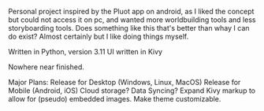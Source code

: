 Personal project inspired by the Pluot app on android, as I liked the concept but could not access it on pc, and wanted more worldbuilding tools and less storyboarding tools. Does something like this that's better than whay I can do exist? Almost certainly but I like doing things myself.

Written in Python, version 3.11
UI written in Kivy

Nowhere near finished. 

Major Plans:
Release for Desktop (Windows, Linux, MacOS)
Release for Mobile (Android, iOS)
Cloud storage? Data Syncing?
Expand Kivy markup to allow for (pseudo) embedded images.
Make theme customizable.
